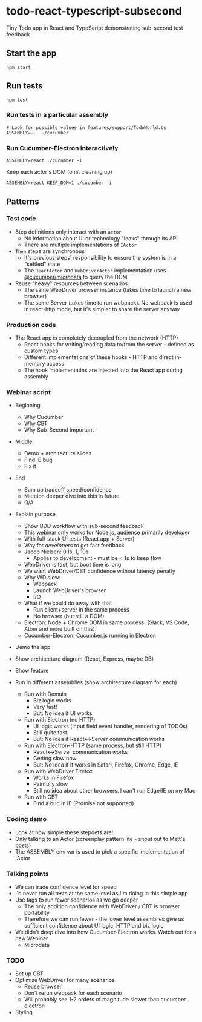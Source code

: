 # todo-react-typescript-subsecond
Tiny Todo app in React and TypeScript demonstrating sub-second test feedback

## Start the app

    npm start

## Run tests

    npm test

### Run tests in a particular assembly

    # Look for possible values in features/support/TodoWorld.ts
    ASSEMBLY=... ./cucumber

### Run Cucumber-Electron interactively

    ASSEMBLY=react ./cucumber -i

Keep each actor's DOM (omit cleaning up)

    ASSEMBLY=react KEEP_DOM=1 ./cucumber -i

## Patterns

### Test code

* Step definitions only interact with an `actor`
  * No information about UI or technology "leaks" through its API
  * There are multiple implementations of `IActor`
* `Then` steps are synchronous
  * It's previous steps' responsibility to ensure the system is in a "settled" state
  * The `ReactActor` and `WebDriverActor` implementation uses [@cucumber/microdata](https://github.com/cucumber/microdata) to query the DOM
* Reuse "heavy" resources between scenarios
  * The same WebDriver browser instance (takes time to launch a new browser)
  * The same Server (takes time to run webpack). No webpack is used in react-http mode, but it's simpler to share the server anyway

### Production code

* The React app is completely decoupled from the network (HTTP)
  * React hooks for writing/reading data to/from the server - defined as custom types
  * Different implementations of these hooks - HTTP and direct in-memory access
  * The hook implementatins are injected into the React app during assembly

### Webinar script

* Beginning
    * Why Cucumber
    * Why CBT
    * Why Sub-Second important
* Middle
    * Demo + architecture slides
    * Find IE bug
    * Fix it
* End
    * Sum up tradeoff speed/confidence
    * Mention deeper dive into this in future
    * Q/A

* Explain purpose
  * Show BDD workflow with sub-second feedback
  * This webinar only works for Node.js, audience primarily developer
  * With full-stack UI tests (React app + Server)
  * Way for *developers* to get fast feedback
  * Jacob Nielsen: 0.1s, 1, 10s
    * Applies to development - must be < 1s to keep flow
  * WebDriver is fast, but boot time is long
  * We want WebDriver/CBT confidence without latency penalty
  * Why WD slow:
    * Webpack
    * Launch WebDriver's browser
    * I/O
  * What if we could do away with that
    * Run client+server in the same process
    * No browser (but still a DOM)
  * Electron: Node + Chrome DOM in same process. (Slack, VS Code, Atom and more built on this).
  * Cucumber-Electron: Cucumber.js running in Electron
* Demo the app
* Show architecture diagram (React, Express, maybe DB)
* Show feature

* Run in different assemblies (show architecture diagram for each)
  * Run with Domain
    * Biz logic works
    * Very fast!
    * But: No idea if UI works
  * Run with Electron (no HTTP)
    * UI logic works (input field event handler, rendering of TODOs)
    * Still quite fast
    * But: No idea if React<->Server communication works
  * Run with Electron-HTTP (same process, but still HTTP)
    * React<->Server communication works
    * Getting slow now
    * But: No idea if it works in Safari, Firefox, Chrome, Edge, IE
  * Run with WebDriver Firefox
    * Works in Firefox
    * Painfully slow
    * Still no idea about other browsers. I can't run Edge/IE on my Mac 
  * Run with CBT
    * Find a bug in IE (Promise not supported)

### Coding demo

* Look at how simple these stepdefs are!
* Only talking to an Actor (screenplay pattern lite - shout out to Matt's posts)
* The ASSEMBLY env var is used to pick a specific implementation of IActor

### Talking points

* We can trade confidence level for speed
* I'd never run all tests at the same level as I'm doing in this simple app
* Use tags to run fewer scenarios as we go deeper
  * The only addition confidence with WebDriver / CBT is browser portability
  * Therefore we can run fewer - the lower level assemblies give us sufficient confidence about UI logic, HTTP and biz logic
* We didn't deep dive into how Cucumber-Electron works. Watch out for a new Webinar
  * Microdata

### TODO

* Set up CBT
* Optimise WebDriver for many scenarios
  * Reuse browser
  * Don't rerun webpack for each scenario
  * Will probably see 1-2 orders of magnitude slower than cucumber electron
* Styling
